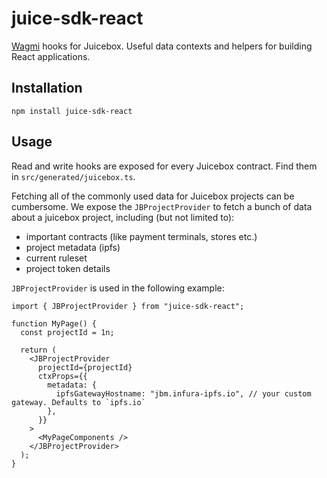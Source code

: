 # juice-sdk-react

[Wagmi](https://wagmi.sh/) hooks for Juicebox. Useful data contexts and helpers for building React applications.

## Installation

```
npm install juice-sdk-react
```

## Usage

Read and write hooks are exposed for every Juicebox contract. Find them in `src/generated/juicebox.ts`.

Fetching all of the commonly used data for Juicebox projects can be cumbersome. We expose the `JBProjectProvider` to fetch a bunch of data about a juicebox project, including (but not limited to):

- important contracts (like payment terminals, stores etc.)
- project metadata (ipfs)
- current ruleset
- project token details

`JBProjectProvider` is used in the following example:

```tsx
import { JBProjectProvider } from "juice-sdk-react";

function MyPage() {
  const projectId = 1n;

  return (
    <JBProjectProvider
      projectId={projectId}
      ctxProps={{
        metadata: {
          ipfsGatewayHostname: "jbm.infura-ipfs.io", // your custom gateway. Defaults to `ipfs.io`
        },
      }}
    >
      <MyPageComponents />
    </JBProjectProvider>
  );
}
```
